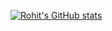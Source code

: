 [![Rohit's GitHub stats](https://github-readme-stats.vercel.app/api?username=rohitptnk&show_icons=true&theme=radical)](https://github.com/anuraghazra/github-readme-stats)
